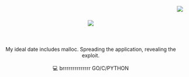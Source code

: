 <img align="right" src="https://visitor-badge.laobi.icu/badge?page_id=hatedpw.hatedpw">

<h1 align="center">
  <a href="https://git.io/typing-svg">
    <img src="https://readme-typing-svg.herokuapp.com/?lines=EXPLOIT+HARD;EXPLOIT+FAST!&center=true&size=30">
  </a>
</h1>
<h5 align="center">
</h5>
<br>
<p align="center">
  My ideal date includes malloc. Spreading the application, revealing the exploit.
  <br>
  <br>
  💻 brrrrrrrrrrrrrr GO/C/PYTHON
</p>

